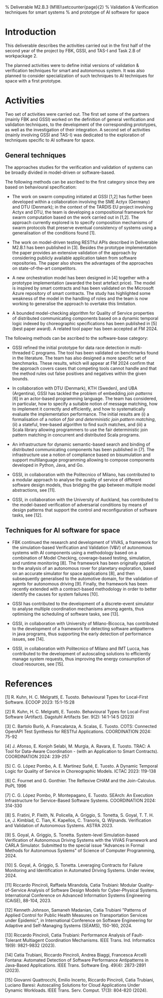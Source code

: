 % Deliverable M2.B.3 (M18)\setcounter{page}{2}
% Validation & Verification techniques for smart systems
% and prototype of AI software for space


# Introduction
This deliverable describes the activities carried out in the first half of the second year of the project by FBK, GSSI, and TAS-I and Task 2.B of workpackage 2.

The planned activities were to define initial versions of validation & verification techniques for smart and autonomous system. It was also planned to consider specialization of such techniques to AI techniques for space with a first prototype.

# Activities
Two set of activities were carried out. The first set some of the partners (mainly FBK and GSSI) worked on the definition of general verification and validation techniques, to the development of the corresponding prototypes, as well as the investigation of their integration. A second set of activities (mainly involving GSSI and TAS-I) was dedicated to the exploration of techniques specific to AI software for space.

## General techniques
The approaches studies for the verification and validation of systems can be broadly divided in model-driven or software-based.

The following methods can be ascribed to the first category since they are based on behavioural specification:

- The work on swarm computing initiated at GSSI [1,2] has further been developed within a collaboration involving the SME Actyx (Germany) and DTU (Denmark); in the context of the TARDIS EU project involving Actyx and DTU, the team is developing a compositional framework for swarm computation based on the work carried out in [1,2]. The approach currently explored is to specify composition mechanisms of swarm protocols that preserve eventual consistency of systems using a generalisation of the conditions found [1].

- The work on model-driven testing RESTful APIs described in Deliverable M2.B.1 has been published in [3]. Besides the prototype implementation the paper provides an extensive validation of the approach by considering publicly available application taken from software repositories. The paper also shows the advantages of the approaches on state-of-the-art competitors.

- A new orchestration model has been designed in [4] together with a prototype implementation (awarded the best artefact price). The model is inspired by smart contracts and has been validated on the Microsoft Azure repository of smart contracts. The study has highlighted some weakness of the model in the handling of roles and the team is now working to generalise the approach to overtake this limitation.

- A bounded model-checking algorithm for Quality of Service properties of distributed communicating components based on a dynamic temporal logic indexed by choreographic specifications has been published in [5] (best paper award). A related tool paper has been accepted at FM 2024.

The following methods can be ascribed to the software-base category:

- GSSI refined the initial prototype for data race detection in multi-threaded C programs. The tool has been validated on benchmarks found in the literature. The team has also designed a more specific set of benchmarks. These results, which will appear at FM 2024 confirm that the approach covers cases that competing tools cannot handle and that the method rules out false positives and negatives within the given bounds.

- In collaboration with DTU (Denmark), KTH (Sweden), and UBA (Argentina), GSSI has tackled the problem of embedding _join patterns_ [6] in an actor-based programming language. The team has considered, in particular, how to specify a suitable notion of message matching, how to implement it correctly and efficiently, and how to systematically evaluate the implementation performance. The initial results are (i) a formalisation of a notion of _fair and deterministic join pattern matching_, (ii) a stateful, tree-based  algorithm to find such matches, and (iii) a Scala library allowing programmers to use the fair deterministic join pattern matching in concurrent and distributed Scala programs.

- An infrastructure for dynamic semantic-based search and binding of distributed communicating components has been published in [7]. The infrastructure use a notion of compliance based on bisumulation and support multilanguage programming allowing to compose components developed in Python, Java, and Go.

- GSSI, in collaboration with the Politecnico of Milano, has contributed to a modular approach to analyse the quality of service of different software design models, thus bridging the gap between multiple model abstractions, see [11].

- GSSI, in collaboration with the University of Auckland, has contributed to the model-based verification of adversarial conditions by means of design patterns that support the control and reconfiguration of software tasks, see [12].



## Techniques for AI software for space

- FBK continued the research and development of VIVAS, a framework for the simulation-based Verification and Validation (V&V) of autonomous systems with AI components using a methodology based on a combination of Model Checking, coverage-based testing, simulation, and runtime monitoring [8]. The framework has been originally applied to the analysis of an autonomous rover for planetary exploration, based on an accurate simulator for space applications [8], and then subsequently generalised to the automotive domain, for the validation of agents for autonomous driving [9]. Finally, the framework has been recently extended with a contract-based methodology in order to better identify the causes for system failures [10].

- GSSI has contributed to the development of a discrete-event simulator to analyse multiple coordination mechanisms among agents, thus optimising the scheduling of software tasks, see [13]. 

- GSSI, in collaboration with University of Milano-Bicocca, has contributed to the development of a framework for detecting software antipatterns in java programs, thus supporting the early detection of performance issues, see [14].

- GSSI, in collaboration with Politecnico of Milano and IMT Lucca, has contributed to the development of autoscaling solutions to efficiently manage system requests, thus improving the energy consumption of cloud resources, see [15].



# References
[1] R. Kuhn, H. C. Melgratti, E. Tuosto. Behavioural Types for Local-First Software. ECOOP 2023: 15:1-15:28

[2] R. Kuhn, H. C. Melgratti, E. Tuosto. Behavioural Types for Local-First Software (Artifact). Dagstuhl Artifacts Ser. 9(2): 14:1-14:5 (2023)

[3] C. Bartolo Burlò, A. Francalanza, A. Scalas, E. Tuosto. COTS: Connected OpenAPI Test Synthesis for RESTful Applications. COORDINATION 2024: 75-92

[4] J. Afonso, E. Konjoh Selabi, M. Murgia, A. Ravara, E. Tuosto. TRAC: A Tool for Data-Aware Coordination - (with an Application to Smart Contracts). COORDINATION 2024: 239-257

[5] C. G. López Pombo, A. E. Martinez Suñé, E. Tuosto. A Dynamic Temporal Logic for Quality of Service in Choreographic Models. ICTAC 2023: 119-138

[6] C. Fournet and G. Gonthier. The Reflexive CHAM and the Join-Calculus. PoPL 1996

[7] C. G. López Pombo, P. Montepagano, E. Tuosto. SEArch: An Execution Infrastructure for Service-Based Software Systems. COORDINATION 2024: 314-330

[8] S. Fratini, P. Fleith, N. Policella, A. Griggio, S. Tonetta, S. Goyal, T. T. H. Le, J. Kimblad, C. Tian, K. Kapellos, C. Tranoris, Q. Wijnands. Verification and Validation of Autonomous Systems. ASTRA 2023.

[9] S. Goyal, A. Griggio, S. Tonetta. System-level Simulation-based Verification of Autonomous Driving Systems with the VIVAS Framework and CARLA Simulator. Submitted to the special issue "Advances in Formal Methods for Autonomous Systems" of Science of Computer Programming, 2024.

[10] S. Goyal, A. Griggio, S. Tonetta. Leveraging Contracts for Failure Monitoring and Identification in Automated Driving Systems. Under review, 2024.


[11] Riccardo Pinciroli, Raffaela Mirandola, Catia Trubiani: Modular Quality-of-Service Analysis of Software Design Models for Cyber-Physical Systems. International Conference on Advanced Information Systems Engineering (CAiSE), 88-104, 2023. 


[12] Kenneth Johnson, Samaneh Madanian, Catia Trubiani "Patterns of Applied Control for Public Health Measures on Transportation Services under Epidemic", in International Conference on Software Engineering for Adaptive and Self-Managing Systems (SEAMS), 150-160, 2024.

[13] Riccardo Pinciroli, Catia Trubiani: Performance Analysis of Fault-Tolerant Multiagent Coordination Mechanisms. IEEE Trans. Ind. Informatics 19(9): 9821-9832 (2023).

[14] Catia Trubiani, Riccardo Pinciroli, Andrea Biaggi, Francesca Arcelli Fontana: Automated Detection of Software Performance Antipatterns in Java-Based Applications. IEEE Trans. Software Eng. 49(4): 2873-2891 (2023).

[15] Giovanni Quattrocchi, Emilio Incerto, Riccardo Pinciroli, Catia Trubiani, Luciano Baresi: Autoscaling Solutions for Cloud Applications Under Dynamic Workloads. IEEE Trans. Serv. Comput. 17(3): 804-820 (2024).
